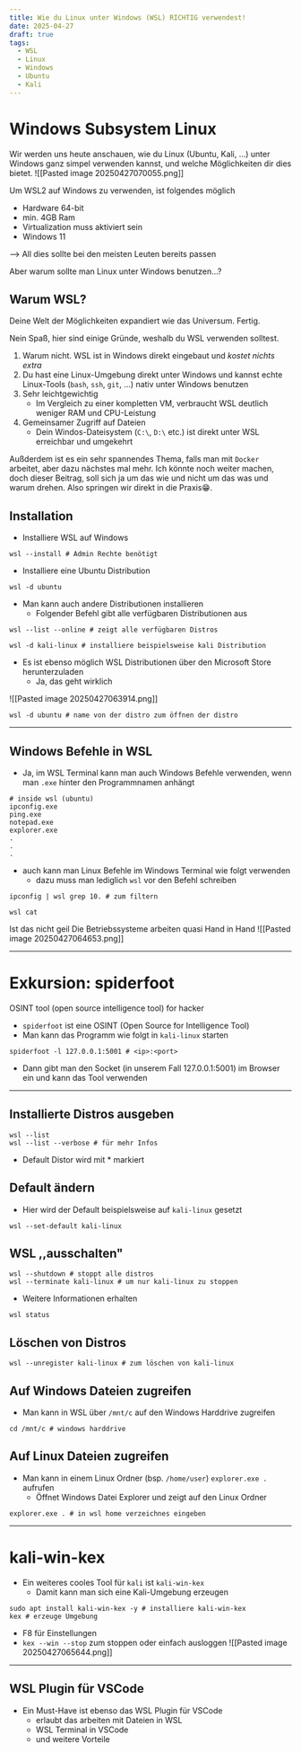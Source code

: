 ```yaml
---
title: Wie du Linux unter Windows (WSL) RICHTIG verwendest!
date: 2025-04-27
draft: true
tags:
  - WSL
  - Linux
  - Windows
  - Ubuntu
  - Kali
---
```

# Windows Subsystem Linux
Wir werden uns heute anschauen, wie du Linux (Ubuntu, Kali, ...) unter Windows ganz simpel verwenden kannst, und welche Möglichkeiten dir dies bietet.
![[Pasted image 20250427070055.png]]

Um WSL2 auf Windows zu verwenden, ist folgendes möglich
- Hardware 64-bit
- min. 4GB Ram
- Virtualization muss aktiviert sein
- Windows 11

--> All dies sollte bei den meisten Leuten bereits passen

Aber warum sollte man Linux unter Windows benutzen...?

## Warum WSL?
Deine Welt der Möglichkeiten expandiert wie das Universum. Fertig.

Nein Spaß, hier sind einige Gründe, weshalb du WSL verwenden solltest.

1. Warum nicht. WSL ist in Windows direkt eingebaut und _kostet nichts extra_
2. Du hast eine Linux-Umgebung direkt unter Windows und kannst echte Linux-Tools (`bash`, `ssh`,  `git`, ...) nativ unter Windows benutzen
3. Sehr leichtgewichtig
	- Im Vergleich zu einer kompletten VM, verbraucht WSL deutlich weniger RAM und CPU-Leistung
4. Gemeinsamer Zugriff auf Dateien
	- Dein Windos-Dateisystem (`C:\`, `D:\` etc.) ist direkt unter WSL erreichbar und umgekehrt

Außderdem ist es ein sehr spannendes Thema, falls man mit `Docker` arbeitet, aber dazu nächstes mal mehr.
Ich könnte noch weiter machen, doch dieser Beitrag, soll sich ja um das wie und nicht um das was und warum drehen.
Also springen wir direkt in die Praxis😁.
## Installation
- Installiere WSL auf Windows
```shell
wsl --install # Admin Rechte benötigt
```

- Installiere eine Ubuntu Distribution
```shell
wsl -d ubuntu
```

- Man kann auch andere Distributionen installieren
	- Folgender Befehl gibt alle verfügbaren Distributionen aus
``` shell
wsl --list --online # zeigt alle verfügbaren Distros

wsl -d kali-linux # installiere beispielsweise kali Distribution
```
- Es ist ebenso möglich WSL Distributionen über den Microsoft Store herunterzuladen
	- Ja, das geht wirklich

![[Pasted image 20250427063914.png]]


```shell
wsl -d ubuntu # name von der distro zum öffnen der distro
```

---
## Windows Befehle in WSL
- Ja, im WSL Terminal kann man auch Windows Befehle verwenden, wenn man `.exe` hinter den Programmnamen anhängt

``` shell
# inside wsl (ubuntu)
ipconfig.exe 
ping.exe
notepad.exe
explorer.exe
.
.
.

```

- auch kann man Linux Befehle im Windows Terminal wie folgt verwenden
	- dazu muss man lediglich `wsl` vor den Befehl schreiben 
```shell
ipconfig | wsl grep 10. # zum filtern

wsl cat
```

Ist das nicht geil
Die Betriebssysteme arbeiten quasi Hand in Hand
![[Pasted image 20250427064653.png]]

---
# Exkursion: spiderfoot

OSINT tool (open source intelligence tool) for hacker
- `spiderfoot` ist eine OSINT (Open Source for Intelligence Tool)
- Man kann das Programm wie folgt in `kali-linux` starten

```shell
spiderfoot -l 127.0.0.1:5001 # <ip>:<port>
```
- Dann gibt man den Socket (in unserem Fall 127.0.0.1:5001) im Browser ein und kann das Tool verwenden
---

## Installierte Distros ausgeben 
```shell
wsl --list
wsl --list --verbose # für mehr Infos
```
- Default Distor wird mit \* markiert

## Default ändern
- Hier wird der Default beispielsweise auf `kali-linux` gesetzt
```shell
wsl --set-default kali-linux 
```

## WSL ,,ausschalten"
```shell
wsl --shutdown # stoppt alle distros
wsl --terminate kali-linux # um nur kali-linux zu stoppen
```

- Weitere Informationen erhalten
```
wsl status
```

## Löschen von Distros
```shell
wsl --unregister kali-linux # zum löschen von kali-linux
```

## Auf Windows Dateien zugreifen
- Man kann in WSL über `/mnt/c` auf den Windows Harddrive zugreifen
``` shell
cd /mnt/c # windows harddrive
```

## Auf Linux Dateien zugreifen
- Man kann in einem Linux Ordner (bsp. `/home/user`) `explorer.exe .` aufrufen
	- Öffnet Windows Datei Explorer und zeigt auf den Linux Ordner
```shell
explorer.exe . # in wsl home verzeichnes eingeben
```

---
# kali-win-kex
- Ein weiteres cooles Tool für `kali` ist `kali-win-kex`
	- Damit kann man sich eine Kali-Umgebung erzeugen
```shell
sudo apt install kali-win-kex -y # installiere kali-win-kex
kex # erzeuge Umgebung
```
- F8 für Einstellungen
- `kex --win --stop` zum stoppen oder einfach ausloggen
![[Pasted image 20250427065644.png]]
---

## WSL Plugin für VSCode
- Ein Must-Have ist ebenso das WSL Plugin für VSCode
	- erlaubt das arbeiten mit Dateien in WSL
	- WSL Terminal in VSCode
	- und weitere Vorteile